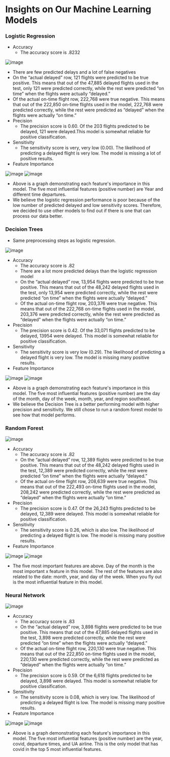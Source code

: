 # Insights on Our Machine Learning Models 

### Logistic Regression ###

* Accuracy 
  * The accuracy score is .8232

![image](https://user-images.githubusercontent.com/100107588/181672437-4a392186-4f87-438e-8124-e8c7e7a59eb2.png)
  * There are few predicted delays and a lot of false negatives
  * On the “actual delayed” row, 121 flights were predicted to be true positive. This means that out of the 47,885 delayed flights used in the test, only 121 were predicted correctly, while the rest were predicted “on time” when the flights were actually “delayed.”
  * Of the actual on-time flight row, 222,768 were true negative. This means that out of the 222,850 on-time flights used in the model, 222,768 were predicted correctly, while the rest were predicted as “delayed” when the flights were actually “on time.” 
* Precision 
  * The precision score is 0.60. Of the 203 flights predicted to be delayed, 121 were delayed.This model is somewhat reliable for positive classification. 
* Sensitivity
  * The sensitivity score is very, very low (0.00). The likelihood of predicting a delayed flight is very low. The model is missing a lot of positive results. 
* Feature Importance 

![image](https://user-images.githubusercontent.com/100107588/181672475-984983d3-187a-4cc3-a440-882ed8d1729e.png)
![image](https://user-images.githubusercontent.com/100107588/181672503-f48748f1-21fc-4d67-9949-397aae8392be.png)
  * Above is a graph demonstrating each feature's importance in this model. The five most influential features (positive number) are Year and different time departures.  
  * We believe the logistic regression performance is poor because of the low number of predicted delayed and low sensitivity scores. Therefore, we decided to use other models to find out if there is one that can process our data better. 

### Decision Trees ###
* Same preprocessing steps as logistic regression.

![image](https://user-images.githubusercontent.com/100107588/182034131-7452a681-6b07-4950-b113-55278b5842a9.png)

* Accuracy 
  * The accuracy score is .82
  * There are a lot more predicted delays than the logistic regression model
  * On the “actual delayed” row, 13,954 flights were predicted to be true positive. This means that out of the 48,242 delayed flights used in the test, only 13,954 were predicted correctly, while the rest were predicted “on time” when the flights were actually “delayed.”
  * Of the actual on-time flight row, 203,376 were true negative. This means that out of the 222,768 on-time flights used in the model, 203,376 were predicted correctly, while the rest were predicted as “delayed” when the flights were actually “on time.” 
* Precision
  * The precision score is 0.42. Of the 33,071 flights predicted to be delayed, 13954 were delayed. This model is somewhat reliable for positive classification. 
* Sensitivity 
  * The sensitivity score is very low (0.29). The likelihood of predicting a delayed flight is very low. The model is missing many positive results.
* Feature Importance 

![image](https://user-images.githubusercontent.com/100107588/182034137-0f50bb2a-1577-4767-8cd1-8b66630c6767.png)
![image](https://user-images.githubusercontent.com/100107588/182034149-f0775f09-78a1-4eec-ae0e-394f2f9ade92.png)
  * Above is a graph demonstrating each feature's importance in this model. The five most influential features (positive number) are the day of the month, day of the week, month, year, and region southeast. 
  * We believe the Decision Tree is a better performing model with higher precision and sensitivity. We still chose to run a random forest model to see how that model performs. 
 
 
 ### Random Forest ###
 
 ![image](https://user-images.githubusercontent.com/100107588/182034526-74d4202f-7e03-49d9-945a-526063163e3f.png)
 * Accuracy 
   * The accuracy score is .82
   *  On the “actual delayed” row, 12,389 flights were predicted to be true positive. This means that out of the 48,242 delayed flights used in the test, 12,389 were predicted correctly, while the rest were predicted “on time” when the flights were actually “delayed.”
   * Of the actual on-time flight row, 208,639 were true negative. This means that out of the 222,493 on-time flights used in the model, 208,242 were predicted correctly, while the rest were predicted as “delayed” when the flights were actually “on time.” 
* Precision 
   * The precision score is 0.47. Of the 26,243 flights predicted to be delayed, 12,389 were delayed. This model is somewhat reliable for positive classification. 
* Sensitivity 
   * The sensitivity score is 0.26, which is also low. The likelihood of predicting a delayed flight is low. The model is missing many positive results.
* Feature Importance  

![image](https://user-images.githubusercontent.com/100107588/182034533-e75de25e-eeea-4665-b0db-0f183bc78d23.png)
![image](https://user-images.githubusercontent.com/100107588/182034534-c0dc21ae-fe8b-4fcc-a471-be3eaaddab63.png)
   * The five most important features are above. Day of the month is the most important x feature in this model. The rest of the features are also related to the date: month, year, and day of the week. When you fly out is the most influential feature in this model. 

 ### Neural Network ### 

![image](https://user-images.githubusercontent.com/100107588/182034711-966538d0-ccdd-4b54-b422-7d65acccc06b.png)
* Accuracy 
   * The accuracy score is .83
   * On the “actual delayed” row, 3,898 flights were predicted to be true positive. This means that out of the 47,885 delayed flights used in the test, 3,898 were predicted correctly, while the rest were predicted “on time” when the flights were actually “delayed.”
   * Of the actual on-time flight row, 220,130 were true negative. This means that out of the 222,850 on-time flights used in the model, 220,130 were predicted correctly, while the rest were predicted as “delayed” when the flights were actually “on time.” 
* Precision 
   * The precision score is 0.59. Of the 6,618 flights predicted to be delayed, 3,898 were delayed. This model is somewhat reliable for positive classification. 
* Sensitivity 
   * The sensitivity score is 0.08, which is very low. The likelihood of predicting a delayed flight is low. The model is missing many positive results. 
* Feature Importance 

![image](https://user-images.githubusercontent.com/100107588/182034861-0f4407fc-0e37-4de8-bd44-fa0c96281eb8.png)
![image](https://user-images.githubusercontent.com/100107588/182034884-ca147e96-4655-4da7-9e9c-5f794efedd3d.png)
   * Above is a graph demonstrating each feature's importance in this model. The five most influential features (positive number) are the year, covid, departure times, and UA airline. This is the only model that has covid in the top 5 most influential features. 

